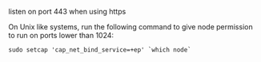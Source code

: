 listen on port 443 when using https

On Unix like systems, run the following command to give node permission to run on ports lower than 1024:

`` sudo setcap 'cap_net_bind_service=+ep' `which node` ``